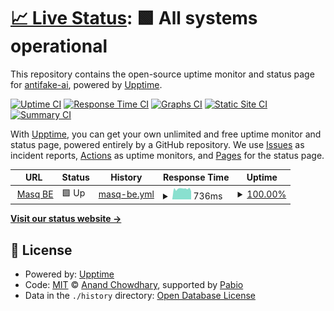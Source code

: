 # [📈 Live Status](https://antifake-ai.github.io/masq-api-upptime): <!--live status--> **🟩 All systems operational**

This repository contains the open-source uptime monitor and status page for [antifake-ai](https://antifake-ai.github.io/masq-api-upptime), powered by [Upptime](https://github.com/upptime/upptime).

[![Uptime CI](https://github.com/antifake-ai/masq-api-upptime/workflows/Uptime%20CI/badge.svg)](https://github.com/antifake-ai/masq-api-upptime/actions?query=workflow%3A%22Uptime+CI%22)
[![Response Time CI](https://github.com/antifake-ai/masq-api-upptime/workflows/Response%20Time%20CI/badge.svg)](https://github.com/antifake-ai/masq-api-upptime/actions?query=workflow%3A%22Response+Time+CI%22)
[![Graphs CI](https://github.com/antifake-ai/masq-api-upptime/workflows/Graphs%20CI/badge.svg)](https://github.com/antifake-ai/masq-api-upptime/actions?query=workflow%3A%22Graphs+CI%22)
[![Static Site CI](https://github.com/antifake-ai/masq-api-upptime/workflows/Static%20Site%20CI/badge.svg)](https://github.com/antifake-ai/masq-api-upptime/actions?query=workflow%3A%22Static+Site+CI%22)
[![Summary CI](https://github.com/antifake-ai/masq-api-upptime/workflows/Summary%20CI/badge.svg)](https://github.com/antifake-ai/masq-api-upptime/actions?query=workflow%3A%22Summary+CI%22)

With [Upptime](https://upptime.js.org), you can get your own unlimited and free uptime monitor and status page, powered entirely by a GitHub repository. We use [Issues](https://github.com/antifake-ai/masq-api-upptime/issues) as incident reports, [Actions](https://github.com/antifake-ai/masq-api-upptime/actions) as uptime monitors, and [Pages](https://antifake-ai.github.io/masq-api-upptime) for the status page.

<!--start: status pages-->
<!-- This summary is generated by Upptime (https://github.com/upptime/upptime) -->
<!-- Do not edit this manually, your changes will be overwritten -->
<!-- prettier-ignore -->
| URL | Status | History | Response Time | Uptime |
| --- | ------ | ------- | ------------- | ------ |
| <img alt="" src="https://icons.duckduckgo.com/ip3/api.stealcut.org.ico" height="13"> [Masq BE](https://api.stealcut.org/health) | 🟩 Up | [masq-be.yml](https://github.com/antifake-ai/masq-api-upptime/commits/HEAD/history/masq-be.yml) | <details><summary><img alt="Response time graph" src="./graphs/masq-be/response-time-week.png" height="20"> 736ms</summary><br><a href="https://antifake-ai.github.io/masq-api-upptime/history/masq-be"><img alt="Response time 736" src="https://img.shields.io/endpoint?url=https%3A%2F%2Fraw.githubusercontent.com%2Fantifake-ai%2Fmasq-api-upptime%2FHEAD%2Fapi%2Fmasq-be%2Fresponse-time.json"></a><br><a href="https://antifake-ai.github.io/masq-api-upptime/history/masq-be"><img alt="24-hour response time 743" src="https://img.shields.io/endpoint?url=https%3A%2F%2Fraw.githubusercontent.com%2Fantifake-ai%2Fmasq-api-upptime%2FHEAD%2Fapi%2Fmasq-be%2Fresponse-time-day.json"></a><br><a href="https://antifake-ai.github.io/masq-api-upptime/history/masq-be"><img alt="7-day response time 736" src="https://img.shields.io/endpoint?url=https%3A%2F%2Fraw.githubusercontent.com%2Fantifake-ai%2Fmasq-api-upptime%2FHEAD%2Fapi%2Fmasq-be%2Fresponse-time-week.json"></a><br><a href="https://antifake-ai.github.io/masq-api-upptime/history/masq-be"><img alt="30-day response time 736" src="https://img.shields.io/endpoint?url=https%3A%2F%2Fraw.githubusercontent.com%2Fantifake-ai%2Fmasq-api-upptime%2FHEAD%2Fapi%2Fmasq-be%2Fresponse-time-month.json"></a><br><a href="https://antifake-ai.github.io/masq-api-upptime/history/masq-be"><img alt="1-year response time 736" src="https://img.shields.io/endpoint?url=https%3A%2F%2Fraw.githubusercontent.com%2Fantifake-ai%2Fmasq-api-upptime%2FHEAD%2Fapi%2Fmasq-be%2Fresponse-time-year.json"></a></details> | <details><summary><a href="https://antifake-ai.github.io/masq-api-upptime/history/masq-be">100.00%</a></summary><a href="https://antifake-ai.github.io/masq-api-upptime/history/masq-be"><img alt="All-time uptime 100.00%" src="https://img.shields.io/endpoint?url=https%3A%2F%2Fraw.githubusercontent.com%2Fantifake-ai%2Fmasq-api-upptime%2FHEAD%2Fapi%2Fmasq-be%2Fuptime.json"></a><br><a href="https://antifake-ai.github.io/masq-api-upptime/history/masq-be"><img alt="24-hour uptime 100.00%" src="https://img.shields.io/endpoint?url=https%3A%2F%2Fraw.githubusercontent.com%2Fantifake-ai%2Fmasq-api-upptime%2FHEAD%2Fapi%2Fmasq-be%2Fuptime-day.json"></a><br><a href="https://antifake-ai.github.io/masq-api-upptime/history/masq-be"><img alt="7-day uptime 100.00%" src="https://img.shields.io/endpoint?url=https%3A%2F%2Fraw.githubusercontent.com%2Fantifake-ai%2Fmasq-api-upptime%2FHEAD%2Fapi%2Fmasq-be%2Fuptime-week.json"></a><br><a href="https://antifake-ai.github.io/masq-api-upptime/history/masq-be"><img alt="30-day uptime 100.00%" src="https://img.shields.io/endpoint?url=https%3A%2F%2Fraw.githubusercontent.com%2Fantifake-ai%2Fmasq-api-upptime%2FHEAD%2Fapi%2Fmasq-be%2Fuptime-month.json"></a><br><a href="https://antifake-ai.github.io/masq-api-upptime/history/masq-be"><img alt="1-year uptime 100.00%" src="https://img.shields.io/endpoint?url=https%3A%2F%2Fraw.githubusercontent.com%2Fantifake-ai%2Fmasq-api-upptime%2FHEAD%2Fapi%2Fmasq-be%2Fuptime-year.json"></a></details>

<!--end: status pages-->

[**Visit our status website →**](https://antifake-ai.github.io/masq-api-upptime)

## 📄 License

- Powered by: [Upptime](https://github.com/upptime/upptime)
- Code: [MIT](./LICENSE) © [Anand Chowdhary](https://anandchowdhary.com), supported by [Pabio](https://pabio.com)
- Data in the `./history` directory: [Open Database License](https://opendatacommons.org/licenses/odbl/1-0/)
